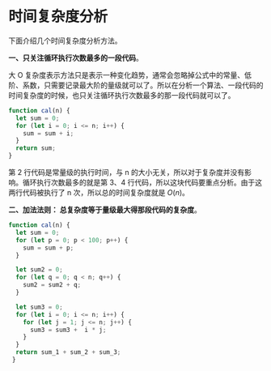 # 时间复杂度分析

下面介绍几个时间复杂度分析方法。

**一、只关注循环执行次数最多的一段代码**。

大 O 复杂度表示方法只是表示一种变化趋势，通常会忽略掉公式中的常量、低阶、系数，只需要记录最大阶的量级就可以了。所以在分析一个算法、一段代码的时间复杂度的时候，也只关注循环执行次数最多的那一段代码就可以了。

```js
function cal(n) {
  let sum = 0;
  for (let i = 0; i <= n; i++) {
    sum = sum + i;
  }
  return sum;
}
```

第 2 行代码是常量级的执行时间，与 n 的大小无关，所以对于复杂度并没有影响。循环执行次数最多的就是第 3、4 行代码，所以这块代码要重点分析。由于这两行代码被执行了 n 次，所以总的时间复杂度就是 $O(n)$。

**二、加法法则： 总复杂度等于量级最大得那段代码的复杂度**。

```js
function cal(n) {
  let sum = 0;
  for (let p = 0; p < 100; p++) {
    sum = sum + p;
  }

  let sum2 = 0;
  for (let q = 0; q < n; q++) {
    sum2 = sum2 + q;
  }

  let sum3 = 0;
  for (let i = 0; i <= n; i++) {
    for (let j = 1; j <= n; j++) {
      sum3 = sum3 +  i * j;
    }
  }
  return sum_1 + sum_2 + sum_3;
 }
```

